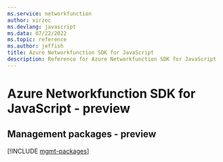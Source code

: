 ```yaml
---
ms.service: networkfunction
author: xirzec
ms.devlang: javascript
ms.data: 07/22/2022
ms.topic: reference
ms.author: jeffish
title: Azure Networkfunction SDK for JavaScript
description: Reference for Azure Networkfunction SDK for JavaScript
---
```

# Azure Networkfunction SDK for JavaScript - preview

## Management packages - preview
[!INCLUDE [mgmt-packages](networkfunction-mgmt-index.md)]
